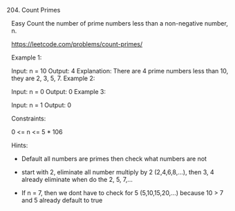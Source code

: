 204. Count Primes

Easy
Count the number of prime numbers less than a non-negative number, n.

https://leetcode.com/problems/count-primes/

Example 1:

Input: n = 10
Output: 4
Explanation: There are 4 prime numbers less than 10, they are 2, 3, 5, 7.
Example 2:

Input: n = 0
Output: 0
Example 3:

Input: n = 1
Output: 0
 

Constraints:

0 <= n <= 5 * 106

Hints:

* Default all numbers are primes then check what numbers are not

* start with 2, eliminate all number multiply by 2 (2,4,6,8,...), then 3, 4 already eliminate when do the 2, 5, 7,...

* If n = 7, then we dont have to check for 5 (5,10,15,20,...) because 10 > 7 and 5 already default to true